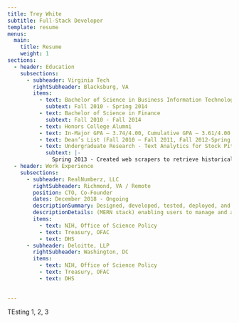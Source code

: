 ```yaml
---
title: Trey White
subtitle: Full-Stack Developer
template: resume
menus:
  main:
    title: Resume
    weight: 1
sections:
  - header: Education
    subsections:
      - subheader: Virginia Tech
        rightSubheader: Blacksburg, VA
        items:
          - text: Bachelor of Science in Business Information Technology
            subtext: Fall 2010 - Spring 2014
          - text: Bachelor of Science in Finance
            subtext: Fall 2010 - Fall 2014
          - text: Honors College Alumni
          - text: In-Major GPA – 3.74/4.00, Cumulative GPA – 3.61/4.00
          - text: Dean’s List (Fall 2010 – Fall 2011, Fall 2012-Spring 2014)
          - text: Undergraduate Research - Text Analytics for Stock Pitch Accuracy Assessment
            subtext: |-
              Spring 2013 - Created web scrapers to retrieve historical stock pitch assessments from [The Motley Fool](https://www.fool.com/). Then, created python application implementing NumPy, NLP, and NLTK to determine if positive or negative verbiage used in stock pitches were linked to accurate predictions.
  - header: Work Experience
    subsections:
      - subheader: RealNumberz, LLC
        rightSubheader: Richmond, VA / Remote
        position: CTO, Co-Founder
        dates: December 2018 - Ongoing
        descriptionSummary: Designed, developed, tested, deployed, and maintained a progressive web application
        descriptionDetails: (MERN stack) enabling users to manage and analyze passive real estate investing portfolios.
        items:
          - text: NIH, Office of Science Policy
          - text: Treasury, OFAC
          - text: DHS
      - subheader: Deloitte, LLP
        rightSubheader: Washington, DC
        items:
          - text: NIH, Office of Science Policy
          - text: Treasury, OFAC
          - text: DHS
      

---
```


TEsting 1, 2, 3
